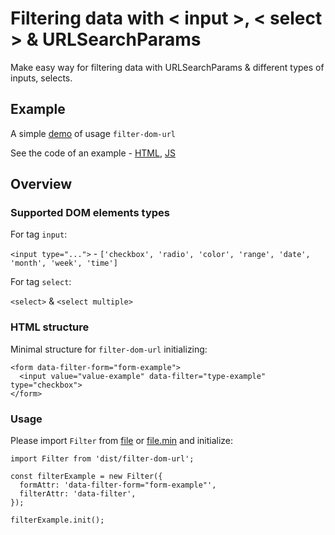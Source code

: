 # Filtering data with < input >, < select > & URLSearchParams

Make easy way for filtering data with URLSearchParams & different types of inputs, selects.

## Example

A simple [demo](https://kassaila.github.io/filter-dom-url/) of usage `filter-dom-url`

See the code of an example - [HTML](https://github.com/Kassaila/filter-dom-url/blob/master/docs/index.html), [JS](https://github.com/Kassaila/filter-dom-url/blob/master/examples/src/js/app.js)

## Overview

### Supported DOM elements types

For tag `input`:

`<input type="...">` - `['checkbox', 'radio', 'color', 'range', 'date', 'month', 'week', 'time']`

For tag `select`:

`<select>` & `<select multiple>`

### HTML structure

Minimal structure for `filter-dom-url` initializing:

```
<form data-filter-form="form-example">
  <input value="value-example" data-filter="type-example" type="checkbox">
</form>
```

### Usage

Please import `Filter` from [file](https://github.com/Kassaila/filter-dom-url/blob/master/dist/filter-dom-url.js) or [file.min](https://github.com/Kassaila/filter-dom-url/blob/master/dist/filter-dom-url.min.js) and initialize:

```
import Filter from 'dist/filter-dom-url';

const filterExample = new Filter({
  formAttr: 'data-filter-form="form-example"',
  filterAttr: 'data-filter',
});

filterExample.init();
```
